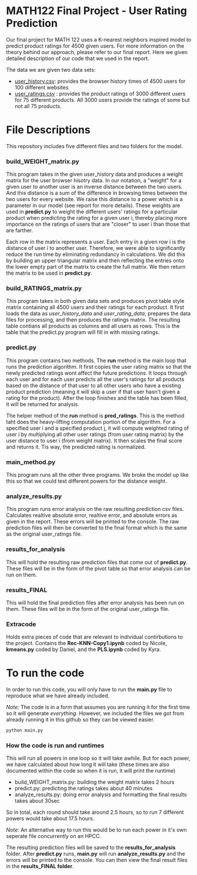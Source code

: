 # MATH122 Final Project - User Rating Prediction

Our final project for MATH 122 uses a K-nearest neighbors inspired model to predict product ratings for 4500 given users. For more information on the theory behind our approach, please refer to our final report. Here we given detailed description of our code that we used in the report.

The data we are given two data sets: 
- [user_history.csv](https://c569257608da4dcaafbc-my.sharepoint.com/:x:/g/personal/kyrarivest_brandeis_edu/ESnHmQiYEqtEuUTzZBAM9aMBa4lJ11yGAOXs3PN4rxFfKg?e=WGI6ZD): provides the browser history times of 4500 users for 100 different websites
- [user_ratings.csv](https://c569257608da4dcaafbc-my.sharepoint.com/:x:/g/personal/kyrarivest_brandeis_edu/Edf-Cftx1QBEg4nT0CrTVMABGhJfDwSN6SKW3Vd9Yry8RA?e=faePVb) : provides the product ratings of 3000 different users for 75 different products. All 3000 users provide the ratings of some but not all 75 products.

# File Descriptions

This repository includes five different files and two folders for the model.

### build_WEIGHT_matrix.py
This program takes in the given user_history data and produces a weight matrix for the user browser hisotry data. In our notation, a "weight" for a given user to another user is an inverse distance between the two users. And this distance is a sum of the difference in browsing times between the two users for every website. We raise this distance to a power which is a parameter in our model (see report for more details). These weights are used in **predict.py** to weight the different users' ratings for a particular product when predicting the rating for a given user i, thereby placing more importance on the ratings of users that are "closer" to user i than those that are farther.

Each row in the matrix represents a user. Each entry in a given row i is the distance of user i to another user. Therefore, we were able to significantly reduce the run time by eliminating redundancy in calculations. We did this by building an upper triangular matrix and then reflecting the entries onto the lower empty part of the matrix to create the full matrix. We then return the matrix to be used in **predict.py**.


### build_RATINGS_matrix.py
This program takes in both given data sets and produces pivot table style matrix containing all 4500 users and their ratings for each product. It first loads the data as *user_history_data* and *user_rating_data*, prepares the data files for processing, and then produces the ratings matrix. The resulting table contians all products as columns and all users as rows. This is the table that the predict.py program will fill in with missing ratings.

### predict.py
This program contains two methods. The **run** method is the main loop that runs the prediction algorithm. It first copies the user rating matrix so that the newly predicted ratings wont affect the future predictions. It loops through each user and for each user predicts all the user's ratings for all products based on the distance of that user to all other users who have a existing product prediction (meaning it will skip a user if that user hasn't given a rating for the product). After the loop finishes and the table has been filled, it will be returned for analysis.

The helper method of the **run** method is **pred_ratings**. This is the method taht does the heavy-lifting computation portion of the algorithm. For a specified user i and a specified product j, it will compute weighted rating of user i by multiplying all other user ratings (from user rating matrix) by the user distance to user i (from weight matrix). It then scales the final score and returns it. Tis way, the predicted rating is normalized.

### main_method.py
This program runs all the other three programs. We broke the model up like this so that we could test different powers for the distance weight. 

### analyze_results.py
This program runs error analysis on the raw resulting prediction csv files. Calculates realtive absolute error, realtive error, and absolute errors as given in the report. These errors will be printed to the console. The raw prediction files will then be converted to the final format which is the same as the original user_ratings file.

### results_for_analysis
This will hold the resulting raw prediction files that come out of **predict.py**. These files will be in the form of the pivot table so that error analysis can be run on them.

### results_FINAL
This will hold the final prediction files after error analysis has been run on them. These files will be in the form of the original user_ratings file.

### Extracode
Holds extra pieces of code that are relevant to individual contirbutions to the project. Contains the **Rec-KNN-Copy1.ipynb** coded by Nicole, **kmeans.py** coded by Daniel, and the **PLS.ipynb** coded by Kyra.

# To run the code
In order to run this code, you will only have to run the **main.py** file to reproduce what we have already included.

*Note:* The code is in a form that assumes you are running it for the first time so it will generate *everything*. However, we included the files we got from already running it in this github so they can be viewed easier.

```python
python main.py
```

### How the code is run and runtimes
This will run all powers in one loop so it will take awhile. But for each power, we have calculated about how long it will take (these times are also documented within the code so when it is run, it will print the runtime)

- build_WEIGHT_matrix.py: building the weight matrix takes 2 hours
- predict.py: predicting the ratings takes about 40 minutes
- analyze_results.py: doing error analysis and formatting the final results takes about 30sec

So in total, each round should take around 2.5 hours, so to run 7 different powers would take about 17.5 hours.

*Note:* An alternative way to run this would be to run each power in it's own seperate file concurrently on an HPCC.

The resulting prediction files will be saved to the **results_for_analysis** folder. After **predict.py** runs, **main.py** will run **analyze_results.py** and the errors will be printed to the console. You can then view the final result files in the **results_FINAL folder**.
